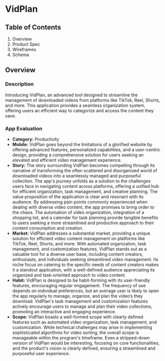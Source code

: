 # VidPlan

## **Table of Contents**

1. Overview
2. Product Spec
3. Wireframes
4. Schema

## **Overview**

### **Description**

Introducing VidPlan, an advanced tool designed to streamline the management of downloaded videos from platforms like TikTok, Reel, Shorts, and more. This application provides a seamless organization system, offering users an efficient way to categorize and access the content they save.

### **App Evaluation**

- **Category:** Productivity
- **Mobile:** VidPlan goes beyond the limitations of a glorified website by offering advanced features, personalized capabilities, and a user-centric design, providing a comprehensive solution for users seeking an elevated and efficient video management experience.
- **Story:** The story surrounding VidPlan becomes compelling through its narrative of transforming the often scattered and disorganized world of downloaded videos into a seamlessly managed and purposeful collection. The app's journey unfolds as a solution to the challenges users face in navigating content across platforms, offering a unified hub for efficient organization, task management, and creative planning. The value proposition of the application is clear and resonant with its audience. By addressing pain points commonly experienced when dealing with diverse video content, the app promises to bring order to the chaos. The automation of video organization, integration of a shopping list, and a calendar for task planning provide tangible benefits to users seeking a more streamlined and productive approach to their content consumption and creation.
- **Market:** VidPlan addresses a substantial market, providing a unique solution for efficient video content management on platforms like TikTok, Reel, Shorts, and more. With automated organization, task management, and customization features, VidPlan stands out as a valuable tool for a diverse user base, including content creators, enthusiasts, and individuals seeking streamlined video management. Its niche focus on catering to the specific needs of content creators makes it a standout application, with a well-defined audience appreciating its organized and task-oriented approach to video content.
- **Habit:** VidPlan is designed to be habit-forming with its user-friendly features, encouraging regular engagement. The frequency of use depends on individual preferences, but an average user is likely to open the app regularly to manage, organize, and plan the video’s they download. VidPlan's task management and customization features actively encourage users to manage and plan their video collections, promoting an interactive and engaging experience.
- **Scope:** VidPlan boasts a well-formed scope with clearly defined features such as automated video organization, task management, and customization. While technical challenges may arise in implementing sophisticated algorithms for video sorting, the overall scope is manageable within the program's timeframe. Even a stripped-down version of VidPlan would be interesting, focusing on core functionalities, and the product's vision is clearly defined, ensuring a streamlined and purposeful user experience.
